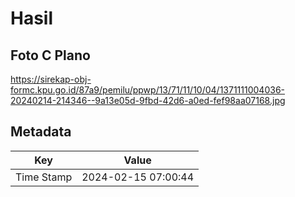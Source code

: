 # Hasil

## Foto C Plano

https://sirekap-obj-formc.kpu.go.id/87a9/pemilu/ppwp/13/71/11/10/04/1371111004036-20240214-214346--9a13e05d-9fbd-42d6-a0ed-fef98aa07168.jpg


## Metadata

| Key        | Value               |
| ---------- | ------------------- |
| Time Stamp | 2024-02-15 07:00:44 |



